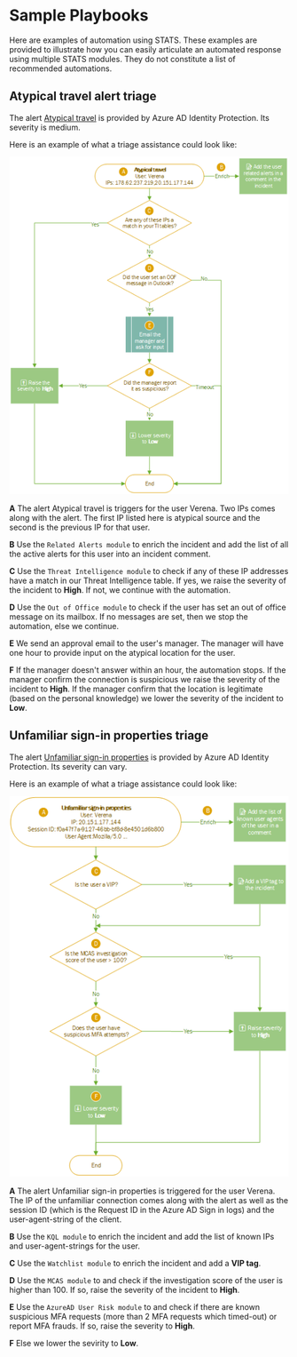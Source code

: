 # Sample Playbooks

Here are examples of automation using STATS. These examples are provided to illustrate how you can easily articulate an automated response using multiple STATS modules. They do not constitute a list of recommended automations. 

## Atypical travel alert triage
The alert [Atypical travel](https://docs.microsoft.com/en-us/azure/active-directory/identity-protection/concept-identity-protection-risks) is provided by Azure AD Identity Protection. Its severity is medium.

Here is an example of what a triage assistance could look like:

![Atypical diagram](Images/Atypical-01.png)

**A**  The alert Atypical travel is triggers for the user Verena. Two IPs comes along with the alert. The first IP listed here is atypical source and the second is the previous IP for that user. 

**B**  Use the `Related Alerts module` to enrich the incident and add the list of all the active alerts for this user into an incident comment.  

**C**  Use the `Threat Intelligence module` to check if any of these IP addresses have a match in our Threat Intelligence table. If yes, we raise the severity of the incident to **High**. If not, we continue with the automation.  

**D**  Use the `Out of Office module` to check if the user has set an out of office message on its mailbox. If no messages are set, then we stop the automation, else we continue.

**E**  We send an approval email to the user's manager. The manager will have one hour to provide input on the atypical location for the user.

**F** If the manager doesn't answer within an hour, the automation stops. If the manager confirm the connection is suspicious we raise the severity of the incident to **High**. If the manager confirm that the location is legitimate (based on the personal knowledge) we lower the severity of the incident to **Low**. 

## Unfamiliar sign-in properties triage
The alert [Unfamiliar sign-in properties](https://docs.microsoft.com/en-us/azure/active-directory/identity-protection/concept-identity-protection-risks) is provided by Azure AD Identity Protection. Its severity can vary.

Here is an example of what a triage assistance could look like:

![Atypical diagramm](Images/unfamiliar-01.png)

**A**  The alert Unfamiliar sign-in properties is triggered for the user Verena. The IP of the unfamiliar connection comes along with the alert as well as the session ID (which is the Request ID in the Azure AD Sign in logs) and the user-agent-string of the client.  

**B**  Use the `KQL module` to enrich the incident and add the list of known IPs and user-agent-strings for the user.

**C**  Use the `Watchlist module` to enrich the incident and add a **VIP tag**.

**D**  Use the `MCAS module` to and check if the investigation score of the user is higher than 100. If so, raise the severity of the incident to **High**.

**E**  Use the `AzureAD User Risk module` to and check if there are known suspicious MFA requests (more than 2 MFA requests which timed-out) or report MFA frauds. If so, raise the severity to **High**. 

**F**  Else we lower the sevirity to **Low**.